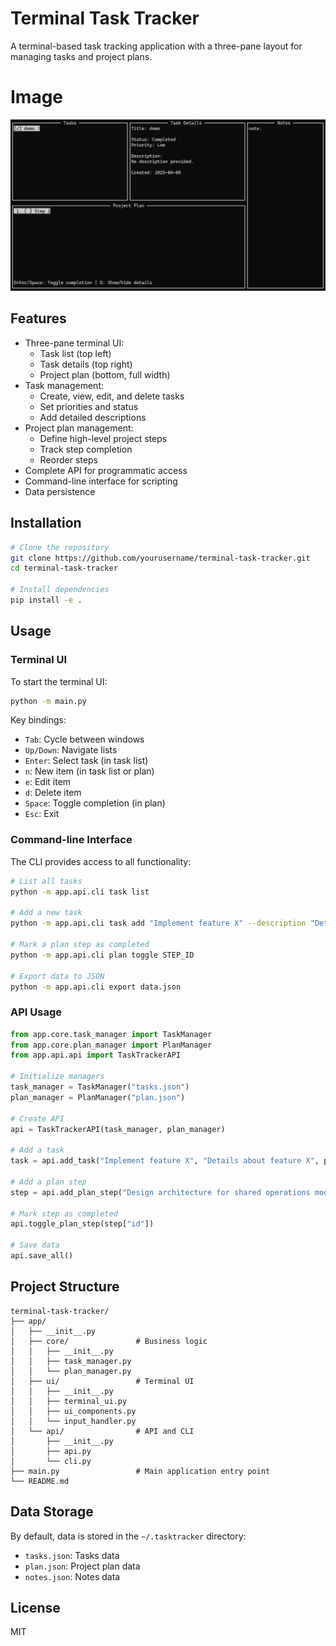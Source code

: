 # Terminal Task Tracker

A terminal-based task tracking application with a three-pane layout for managing tasks and project plans.

 # Image

![Terminal Task Tracker](https://github.com/MrYanMYN/task-manager-mcp/blob/master/img.png?raw=true)

## Features

- Three-pane terminal UI:
  - Task list (top left)
  - Task details (top right)
  - Project plan (bottom, full width)
- Task management:
  - Create, view, edit, and delete tasks
  - Set priorities and status
  - Add detailed descriptions
- Project plan management:
  - Define high-level project steps
  - Track step completion
  - Reorder steps
- Complete API for programmatic access
- Command-line interface for scripting
- Data persistence

## Installation

```bash
# Clone the repository
git clone https://github.com/yourusername/terminal-task-tracker.git
cd terminal-task-tracker

# Install dependencies
pip install -e .
```

## Usage

### Terminal UI

To start the terminal UI:

```bash
python -m main.py
```

Key bindings:
- `Tab`: Cycle between windows
- `Up/Down`: Navigate lists
- `Enter`: Select task (in task list)
- `n`: New item (in task list or plan)
- `e`: Edit item
- `d`: Delete item
- `Space`: Toggle completion (in plan)
- `Esc`: Exit

### Command-line Interface

The CLI provides access to all functionality:

```bash
# List all tasks
python -m app.api.cli task list

# Add a new task
python -m app.api.cli task add "Implement feature X" --description "Details about feature X" --priority 2

# Mark a plan step as completed
python -m app.api.cli plan toggle STEP_ID

# Export data to JSON
python -m app.api.cli export data.json
```

### API Usage

```python
from app.core.task_manager import TaskManager
from app.core.plan_manager import PlanManager
from app.api.api import TaskTrackerAPI

# Initialize managers
task_manager = TaskManager("tasks.json")
plan_manager = PlanManager("plan.json")

# Create API
api = TaskTrackerAPI(task_manager, plan_manager)

# Add a task
task = api.add_task("Implement feature X", "Details about feature X", priority=2)

# Add a plan step
step = api.add_plan_step("Design architecture for shared operations module")

# Mark step as completed
api.toggle_plan_step(step["id"])

# Save data
api.save_all()
```

## Project Structure

```
terminal-task-tracker/
├── app/
│   ├── __init__.py
│   ├── core/               # Business logic
│   │   ├── __init__.py
│   │   ├── task_manager.py
│   │   └── plan_manager.py
│   ├── ui/                 # Terminal UI
│   │   ├── __init__.py
│   │   ├── terminal_ui.py
│   │   ├── ui_components.py
│   │   └── input_handler.py
│   └── api/                # API and CLI
│       ├── __init__.py
│       ├── api.py
│       └── cli.py
├── main.py                 # Main application entry point
└── README.md
```

## Data Storage

By default, data is stored in the `~/.tasktracker` directory:
- `tasks.json`: Tasks data
- `plan.json`: Project plan data
- `notes.json`: Notes data

## License

MIT